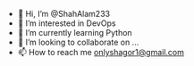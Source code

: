 - 👋 Hi, I’m @ShahAlam233
- 👀 I’m interested in DevOps
- 🌱 I’m currently learning Python
- 💞️ I’m looking to collaborate on ...
- 📫 How to reach me onlyshagor1@gmail.com

<!---
ShahAlam233/ShahAlam233 is a ✨ special ✨ repository because its `README.md` (this file) appears on your GitHub profile.
You can click the Preview link to take a look at your changes.
--->
